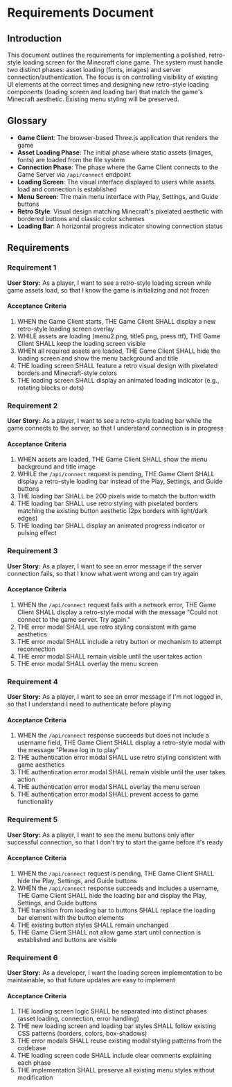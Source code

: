 # Requirements Document

## Introduction

This document outlines the requirements for implementing a polished, retro-style loading screen for the Minecraft clone game. The system must handle two distinct phases: asset loading (fonts, images) and server connection/authentication. The focus is on controlling visibility of existing UI elements at the correct times and designing new retro-style loading components (loading screen and loading bar) that match the game's Minecraft aesthetic. Existing menu styling will be preserved.

## Glossary

- **Game Client**: The browser-based Three.js application that renders the game
- **Asset Loading Phase**: The initial phase where static assets (images, fonts) are loaded from the file system
- **Connection Phase**: The phase where the Game Client connects to the Game Server via `/api/connect` endpoint
- **Loading Screen**: The visual interface displayed to users while assets load and connection is established
- **Menu Screen**: The main menu interface with Play, Settings, and Guide buttons
- **Retro Style**: Visual design matching Minecraft's pixelated aesthetic with bordered buttons and classic color schemes
- **Loading Bar**: A horizontal progress indicator showing connection status

## Requirements

### Requirement 1

**User Story:** As a player, I want to see a retro-style loading screen while game assets load, so that I know the game is initializing and not frozen

#### Acceptance Criteria

1. WHEN the Game Client starts, THE Game Client SHALL display a new retro-style loading screen overlay
2. WHILE assets are loading (menu2.png, title5.png, press.ttf), THE Game Client SHALL keep the loading screen visible
3. WHEN all required assets are loaded, THE Game Client SHALL hide the loading screen and show the menu background and title
4. THE loading screen SHALL feature a retro visual design with pixelated borders and Minecraft-style colors
5. THE loading screen SHALL display an animated loading indicator (e.g., rotating blocks or dots)

### Requirement 2

**User Story:** As a player, I want to see a retro-style loading bar while the game connects to the server, so that I understand connection is in progress

#### Acceptance Criteria

1. WHEN assets are loaded, THE Game Client SHALL show the menu background and title image
2. WHILE the `/api/connect` request is pending, THE Game Client SHALL display a retro-style loading bar instead of the Play, Settings, and Guide buttons
3. THE loading bar SHALL be 200 pixels wide to match the button width
4. THE loading bar SHALL use retro styling with pixelated borders matching the existing button aesthetic (2px borders with light/dark edges)
5. THE loading bar SHALL display an animated progress indicator or pulsing effect

### Requirement 3

**User Story:** As a player, I want to see an error message if the server connection fails, so that I know what went wrong and can try again

#### Acceptance Criteria

1. WHEN the `/api/connect` request fails with a network error, THE Game Client SHALL display a retro-style modal with the message "Could not connect to the game server. Try again."
2. THE error modal SHALL use retro styling consistent with game aesthetics
3. THE error modal SHALL include a retry button or mechanism to attempt reconnection
4. THE error modal SHALL remain visible until the user takes action
5. THE error modal SHALL overlay the menu screen

### Requirement 4

**User Story:** As a player, I want to see an error message if I'm not logged in, so that I understand I need to authenticate before playing

#### Acceptance Criteria

1. WHEN the `/api/connect` response succeeds but does not include a username field, THE Game Client SHALL display a retro-style modal with the message "Please log in to play"
2. THE authentication error modal SHALL use retro styling consistent with game aesthetics
3. THE authentication error modal SHALL remain visible until the user takes action
4. THE authentication error modal SHALL overlay the menu screen
5. THE authentication error modal SHALL prevent access to game functionality

### Requirement 5

**User Story:** As a player, I want to see the menu buttons only after successful connection, so that I don't try to start the game before it's ready

#### Acceptance Criteria

1. WHEN the `/api/connect` request is pending, THE Game Client SHALL hide the Play, Settings, and Guide buttons
2. WHEN the `/api/connect` response succeeds and includes a username, THE Game Client SHALL hide the loading bar and display the Play, Settings, and Guide buttons
3. THE transition from loading bar to buttons SHALL replace the loading bar element with the button elements
4. THE existing button styles SHALL remain unchanged
5. THE Game Client SHALL not allow game start until connection is established and buttons are visible

### Requirement 6

**User Story:** As a developer, I want the loading screen implementation to be maintainable, so that future updates are easy to implement

#### Acceptance Criteria

1. THE loading screen logic SHALL be separated into distinct phases (asset loading, connection, error handling)
2. THE new loading screen and loading bar styles SHALL follow existing CSS patterns (borders, colors, box-shadows)
3. THE error modals SHALL reuse existing modal styling patterns from the codebase
4. THE loading screen code SHALL include clear comments explaining each phase
5. THE implementation SHALL preserve all existing menu styles without modification
